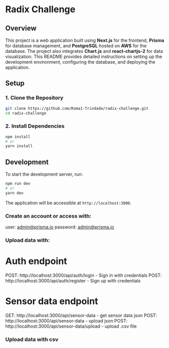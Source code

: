 # Radix Challenge

## Overview

This project is a web application built using **Next.js** for the frontend, **Prisma** for database management, and **PostgreSQL** hosted on **AWS** for the database. The project also integrates **Chart.js** and **react-chartjs-2** for data visualization. This README provides detailed instructions on setting up the development environment, configuring the database, and deploying the application.

## Setup

### 1. Clone the Repository

```bash
git clone https://github.com/Roma1-Trindade/radix-challenge.git
cd radix-challenge
```

### 2. Install Dependencies

```bash
npm install
# or
yarn install
```

## Development

To start the development server, run:

```bash
npm run dev
# or
yarn dev
```

The application will be accessible at `http://localhost:3000`.

### Create an account or access with:

user: admin@prisma.io
password: admin@prisma.io

### Upload data with:

# Auth endpoint

POST: http://localhost:3000/api/auth/login - Sign in with credentials
POST: http://localhost:3000/api/auth/register - Sign up with credentials

# Sensor data endpoint

GET: http://localhost:3000/api/sensor-data - get sensor data json
POST: http://localhost:3000/api/sensor-data - upload json
POST: http://localhost:3000/api/sensor-data/upload - upload .csv file

### Upload data with csv
